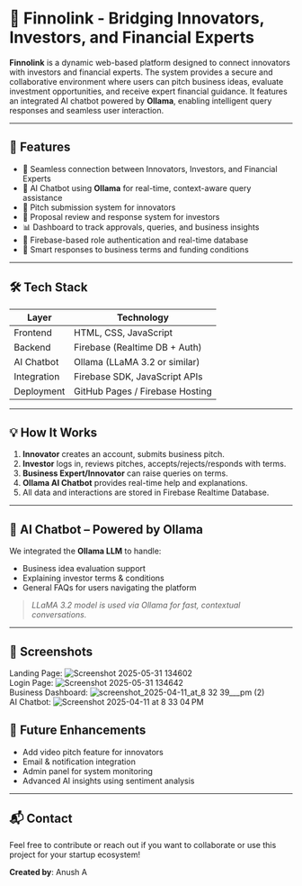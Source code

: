 # 🧠 Finnolink - Bridging Innovators, Investors, and Financial Experts

**Finnolink** is a dynamic web-based platform designed to connect innovators with investors and financial experts. The system provides a secure and collaborative environment where users can pitch business ideas, evaluate investment opportunities, and receive expert financial guidance. It features an integrated AI chatbot powered by **Ollama**, enabling intelligent query responses and seamless user interaction.

---

## 🚀 Features

- 🔗 Seamless connection between Innovators, Investors, and Financial Experts
- 💬 AI Chatbot using **Ollama** for real-time, context-aware query assistance
- 📨 Pitch submission system for innovators
- 🧾 Proposal review and response system for investors
- 📊 Dashboard to track approvals, queries, and business insights
- 🔐 Firebase-based role authentication and real-time database
- 🧠 Smart responses to business terms and funding conditions

---

## 🛠️ Tech Stack

| Layer        | Technology                        |
|--------------|------------------------------------|
| Frontend     | HTML, CSS, JavaScript             |
| Backend      | Firebase (Realtime DB + Auth)     |
| AI Chatbot   | Ollama (LLaMA 3.2 or similar)     |
| Integration  | Firebase SDK, JavaScript APIs     |
| Deployment   | GitHub Pages / Firebase Hosting   |

---

## 💡 How It Works

1. **Innovator** creates an account, submits business pitch.
2. **Investor** logs in, reviews pitches, accepts/rejects/responds with terms.
3. **Business Expert/Innovator** can raise queries on terms.
4. **Ollama AI Chatbot** provides real-time help and explanations.
5. All data and interactions are stored in Firebase Realtime Database.

---

## 🤖 AI Chatbot – Powered by Ollama

We integrated the **Ollama LLM** to handle:
- Business idea evaluation support
- Explaining investor terms & conditions
- General FAQs for users navigating the platform

> *LLaMA 3.2 model is used via Ollama for fast, contextual conversations.*

---

## 📸 Screenshots
Landing Page:
![Screenshot 2025-05-31 134602](https://github.com/user-attachments/assets/97228aba-3492-4b00-9f1c-bdec1912b99c)
<br>
Login Page:
![Screenshot 2025-05-31 134642](https://github.com/user-attachments/assets/2d78ccca-7c9d-4a12-bcbe-a29ab7ee3101)
<br>
Business Dashboard:
![screenshot_2025-04-11_at_8 32 39___pm (2)](https://github.com/user-attachments/assets/398b0ff8-3e37-4306-bd69-5738dbbdc259)
<br>
AI Chatbot:
![Screenshot 2025-04-11 at 8 33 04 PM](https://github.com/user-attachments/assets/439af22e-d0f8-4f9e-907d-075b89e3ce0e)




## 🧪 Future Enhancements

- Add video pitch feature for innovators
- Email & notification integration
- Admin panel for system monitoring
- Advanced AI insights using sentiment analysis

---

## 📬 Contact

Feel free to contribute or reach out if you want to collaborate or use this project for your startup ecosystem!

**Created by**: Anush A  
